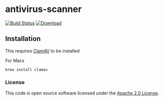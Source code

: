 
# antivirus-scanner

[![Build Status](https://travis-ci.org/hmrc/antivirus-scanner.svg?branch=master)](https://travis-ci.org/hmrc/antivirus-scanner) [ ![Download](https://api.bintray.com/packages/hmrc/releases/antivirus-scanner/images/download.svg) ](https://bintray.com/hmrc/releases/antivirus-scanner/_latestVersion)




## Installation

This requires [ClamAV](http://www.clamav.net/) to be installed

For Macs

```brew install clamav```





### License

This code is open source software licensed under the [Apache 2.0 License]("http://www.apache.org/licenses/LICENSE-2.0.html").
    